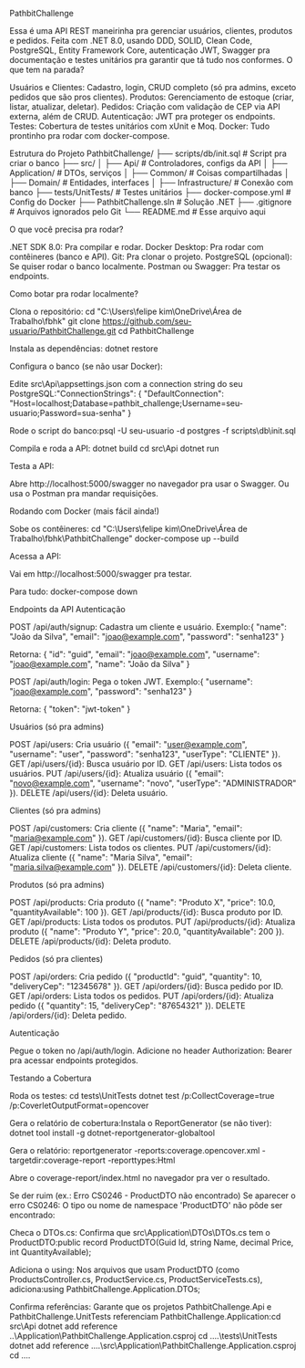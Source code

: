 PathbitChallenge

Essa é uma API REST maneirinha pra gerenciar usuários, clientes, produtos e pedidos. Feita com .NET 8.0, usando DDD, SOLID, Clean Code, PostgreSQL, Entity Framework Core, autenticação JWT, Swagger pra documentação e testes unitários pra garantir que tá tudo nos conformes.
O que tem na parada?

Usuários e Clientes: Cadastro, login, CRUD completo (só pra admins, exceto pedidos que são pros clientes).
Produtos: Gerenciamento de estoque (criar, listar, atualizar, deletar).
Pedidos: Criação com validação de CEP via API externa, além de CRUD.
Autenticação: JWT pra proteger os endpoints.
Testes: Cobertura de testes unitários com xUnit e Moq.
Docker: Tudo prontinho pra rodar com docker-compose.

Estrutura do Projeto
PathbitChallenge/
├── scripts/db/init.sql # Script pra criar o banco
├── src/
│ ├── Api/ # Controladores, configs da API
│ ├── Application/ # DTOs, serviços
│ ├── Common/ # Coisas compartilhadas
│ ├── Domain/ # Entidades, interfaces
│ ├── Infrastructure/ # Conexão com banco
├── tests/UnitTests/ # Testes unitários
├── docker-compose.yml # Config do Docker
├── PathbitChallenge.sln # Solução .NET
├── .gitignore # Arquivos ignorados pelo Git
└── README.md # Esse arquivo aqui

O que você precisa pra rodar?

.NET SDK 8.0: Pra compilar e rodar.
Docker Desktop: Pra rodar com contêineres (banco e API).
Git: Pra clonar o projeto.
PostgreSQL (opcional): Se quiser rodar o banco localmente.
Postman ou Swagger: Pra testar os endpoints.

Como botar pra rodar localmente?

Clona o repositório:
cd "C:\Users\felipe kim\OneDrive\Área de Trabalho\fbhk"
git clone https://github.com/seu-usuario/PathbitChallenge.git
cd PathbitChallenge

Instala as dependências:
dotnet restore

Configura o banco (se não usar Docker):

Edite src\Api\appsettings.json com a connection string do seu PostgreSQL:"ConnectionStrings": {
"DefaultConnection": "Host=localhost;Database=pathbit_challenge;Username=seu-usuario;Password=sua-senha"
}

Rode o script do banco:psql -U seu-usuario -d postgres -f scripts\db\init.sql

Compila e roda a API:
dotnet build
cd src\Api
dotnet run

Testa a API:

Abre http://localhost:5000/swagger no navegador pra usar o Swagger.
Ou usa o Postman pra mandar requisições.

Rodando com Docker (mais fácil ainda!)

Sobe os contêineres:
cd "C:\Users\felipe kim\OneDrive\Área de Trabalho\fbhk\PathbitChallenge"
docker-compose up --build

Acessa a API:

Vai em http://localhost:5000/swagger pra testar.

Para tudo:
docker-compose down

Endpoints da API
Autenticação

POST /api/auth/signup: Cadastra um cliente e usuário.
Exemplo:{
"name": "João da Silva",
"email": "joao@example.com",
"password": "senha123"
}

Retorna: { "id": "guid", "email": "joao@example.com", "username": "joao@example.com", "name": "João da Silva" }

POST /api/auth/login: Pega o token JWT.
Exemplo:{
"username": "joao@example.com",
"password": "senha123"
}

Retorna: { "token": "jwt-token" }

Usuários (só pra admins)

POST /api/users: Cria usuário ({ "email": "user@example.com", "username": "user", "password": "senha123", "userType": "CLIENTE" }).
GET /api/users/{id}: Busca usuário por ID.
GET /api/users: Lista todos os usuários.
PUT /api/users/{id}: Atualiza usuário ({ "email": "novo@example.com", "username": "novo", "userType": "ADMINISTRADOR" }).
DELETE /api/users/{id}: Deleta usuário.

Clientes (só pra admins)

POST /api/customers: Cria cliente ({ "name": "Maria", "email": "maria@example.com" }).
GET /api/customers/{id}: Busca cliente por ID.
GET /api/customers: Lista todos os clientes.
PUT /api/customers/{id}: Atualiza cliente ({ "name": "Maria Silva", "email": "maria.silva@example.com" }).
DELETE /api/customers/{id}: Deleta cliente.

Produtos (só pra admins)

POST /api/products: Cria produto ({ "name": "Produto X", "price": 10.0, "quantityAvailable": 100 }).
GET /api/products/{id}: Busca produto por ID.
GET /api/products: Lista todos os produtos.
PUT /api/products/{id}: Atualiza produto ({ "name": "Produto Y", "price": 20.0, "quantityAvailable": 200 }).
DELETE /api/products/{id}: Deleta produto.

Pedidos (só pra clientes)

POST /api/orders: Cria pedido ({ "productId": "guid", "quantity": 10, "deliveryCep": "12345678" }).
GET /api/orders/{id}: Busca pedido por ID.
GET /api/orders: Lista todos os pedidos.
PUT /api/orders/{id}: Atualiza pedido ({ "quantity": 15, "deliveryCep": "87654321" }).
DELETE /api/orders/{id}: Deleta pedido.

Autenticação

Pegue o token no /api/auth/login.
Adicione no header Authorization: Bearer <token> pra acessar endpoints protegidos.

Testando a Cobertura

Roda os testes:
cd tests\UnitTests
dotnet test /p:CollectCoverage=true /p:CoverletOutputFormat=opencover

Gera o relatório de cobertura:Instala o ReportGenerator (se não tiver):
dotnet tool install -g dotnet-reportgenerator-globaltool

Gera o relatório:
reportgenerator -reports:coverage.opencover.xml -targetdir:coverage-report -reporttypes:Html

Abre o coverage-report/index.html no navegador pra ver o resultado.

Se der ruim (ex.: Erro CS0246 - ProductDTO não encontrado)
Se aparecer o erro CS0246: O tipo ou nome de namespace 'ProductDTO' não pôde ser encontrado:

Checa o DTOs.cs:
Confirma que src\Application\DTOs\DTOs.cs tem o ProductDTO:public record ProductDTO(Guid Id, string Name, decimal Price, int QuantityAvailable);

Adiciona o using:
Nos arquivos que usam ProductDTO (como ProductsController.cs, ProductService.cs, ProductServiceTests.cs), adiciona:using PathbitChallenge.Application.DTOs;

Confirma referências:
Garante que os projetos PathbitChallenge.Api e PathbitChallenge.UnitTests referenciam PathbitChallenge.Application:cd src\Api
dotnet add reference ..\Application\PathbitChallenge.Application.csproj
cd ..\..\tests\UnitTests
dotnet add reference ..\..\src\Application\PathbitChallenge.Application.csproj
cd ..\..
